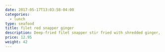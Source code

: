 ```yaml
---
date: 2017-05-17T13:03:58-04:00
categories:
  - lunch
type: seafood
title: filet red snapper ginger
description: Deep-fried filet snapper stir fried with shredded ginger, mushroom and onion in light soy ginger sauce.
price: 12.95
weight: 42
---
```

